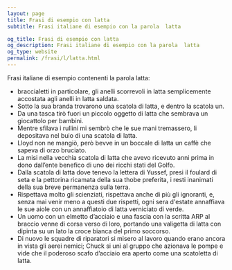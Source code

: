 ```yaml
---
layout: page
title: Frasi di esempio con latta 
subtitle: Frasi italiane di esempio con la parola  latta

og_title: Frasi di esempio con latta 
og_description: Frasi italiane di esempio con la parola  latta
og_type: website
permalink: /frasi/l/latta.html
---
```


Frasi italiane di esempio contenenti la parola latta:


- braccialetti in particolare, gli anelli scorrevoli in latta semplicemente accostata agli anelli in latta saldata.
- Sotto la sua branda trovarono una scatola di latta, e dentro la scatola un.
- Da una tasca tirò fuori un piccolo oggetto di latta che sembrava un giocattolo per bambini.
- Mentre sfilava i rullini mi sembrò che le sue mani tremassero, li depositava nel buio di una scatola di latta.
- Lloyd non ne mangiò, però bevve in un boccale di latta un caffè che sapeva di orzo bruciato.
- La misi nella vecchia scatola di latta che avevo ricevuto anni prima in dono dall’ente benefico di uno dei ricchi stati del Golfo.
- Dalla scatola di latta dove tenevo la lettera di Yussef, presi il foulard di seta e la pettorina ricamata della sua thobe preferita, i resti inanimati della sua breve permanenza sulla terra.
- Rispettava molto gli scienziati, rispettava anche di più gli ignoranti, e, senza mai venir meno a questi due rispetti, ogni sera d'estate annaffiava le sue aiole con un annaffiatoio di latta verniciato di verde.
- Un uomo con un elmetto d’acciaio e una fascia con la scritta ARP al braccio venne di corsa verso di loro, portando una valigetta di latta con dipinta su un lato la croce bianca del primo soccorso.
- Di nuovo le squadre di riparatori si misero al lavoro quando erano ancora in vista gli aerei nemici; Chuck si unì al gruppo che azionava le pompe e vide che il poderoso scafo d’acciaio era aperto come una scatoletta di latta.
